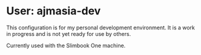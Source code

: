 # User: ajmasia-dev

This configuration is for my personal development environment. It is a work in progress and is not yet ready for use by others.

Currently used with the Slimbook One machine.
